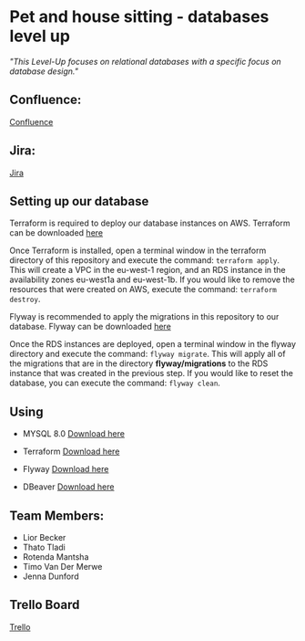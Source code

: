 # Pet and house sitting - databases level up
 *_"This Level-Up focuses on relational databases with a specific focus on database design."_*

 ## Confluence:
 [Confluence](https://bbd-dane.atlassian.net/wiki/spaces/~7120202a6a27770cfb4b758960e5fdd798c2cc/pages/1048622/House+and+Pet+Sitting+Database+Level+Up)

 ## Jira:
 [Jira](https://bbdcloud.atlassian.net/jira/software/projects/HPSDLU/boards/27?atlOrigin=eyJpIjoiODVkN2Q4MDg2NDliNDBjOGIyMjRlNGNiMDg5OGJmNzciLCJwIjoiaiJ9)

 ## Setting up our database
 Terraform is required to deploy our database instances on AWS. Terraform can be downloaded [here](https://developer.hashicorp.com/terraform/install?product_intent=terraform)

 Once Terraform is installed, open a terminal window in the terraform directory of this repository and execute the command: `terraform apply`. This will create a VPC in the eu-west-1 region, and an RDS instance in the availability zones eu-west1a and eu-west-1b. If you would like to remove the resources that were created on AWS, execute the command: `terraform destroy`.

 Flyway is recommended to apply the migrations in this repository to our database. Flyway can be downloaded [here](https://flywaydb.org/)

 Once the RDS instances are deployed, open a terminal window in the flyway directory and execute the command: `flyway migrate`.
 This will apply all of the migrations that are in the directory **flyway/migrations** to the RDS instance that was created in the previous step. If you would like to reset the database, you can execute the command: `flyway clean`. 

 ## Using

  - MYSQL 8.0
  [Download here](https://dev.mysql.com/downloads/mysql/)

  - Terraform
  [Download here](https://developer.hashicorp.com/terraform/install?product_intent=terraform)

  - Flyway
  [Download here](https://flywaydb.org/)

  - DBeaver
  [Download here](https://dbeaver.io/download/)

## Team Members:
 - Lior Becker
 - Thato Tladi
 - Rotenda Mantsha
 - Timo Van Der Merwe
 - Jenna Dunford

 ## Trello Board
[Trello](https://trello.com/b/83zfvsd2/house-and-pet-sitting-level-up)
